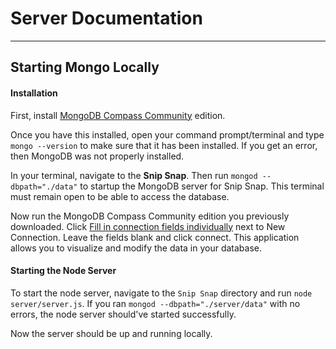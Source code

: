 # Server Documentation
------
## Starting Mongo Locally
#### Installation
First, install
[MongoDB Compass Community](https://docs.mongodb.com/manual/installation/#mongodb-community-edition-installation-tutorials) edition.

Once you have this installed, open your command prompt/terminal and type `mongo --version` to make
sure that it has been installed. If you get an error, then MongoDB was not properly installed.

In your terminal, navigate to the **Snip Snap**. Then run `mongod --dbpath="./data"` to
startup the MongoDB server for Snip Snap. This terminal must remain open to be able to access
the database.

Now run the MongoDB Compass Community edition you previously downloaded.
Click [Fill in connection fields individually]() next to New Connection.
Leave the fields blank and click connect.
This application allows you to visualize and modify the data in your database.

#### Starting the Node Server
To start the node server, navigate to the `Snip Snap` directory and run `node server/server.js`.
If you ran `mongod --dbpath="./server/data"` with no errors, the node server should've started
successfully.

Now the server should be up and running locally.
